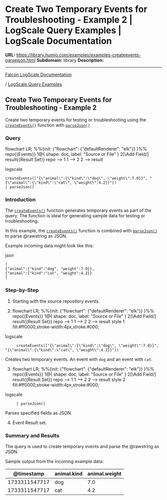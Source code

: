 # Create Two Temporary Events for Troubleshooting - Example 2 | LogScale Query Examples | LogScale Documentation

**URL:** https://library.humio.com/examples/examples-createevents-parsejson.html
**Subdomain:** library
**Description:** 

---

[Falcon LogScale Documentation](https://library.humio.com)

/ [LogScale Query Examples](examples.html)

## Create Two Temporary Events for Troubleshooting - Example 2

Create two temporary events for testing or troubleshooting using the [`createEvents()`](https://library.humio.com/data-analysis/functions-createevents.html) function with [`parseJson()`](https://library.humio.com/data-analysis/functions-parsejson.html)

### Query

flowchart LR; %%{init: {"flowchart": {"defaultRenderer": "elk"}} }%% repo{{Events}} 1@{ shape: doc, label: "Source or File" } 2[\Add Field/] result{{Result Set}} repo --> 1 1 --> 2 2 --> result

logscale
    
    
    createEvents(["{\"animal\":{\"kind\":\"dog\", \"weight\":7.0}}", "{\"animal\":{\"kind\":\"cat\", \"weight\":4.2}}"])
    | parseJson()

### Introduction

The [`createEvents()`](https://library.humio.com/data-analysis/functions-createevents.html) function generates temporary events as part of the query. The function is ideal for generating sample data for testing or troubleshooting. 

In this example, the [`createEvents()`](https://library.humio.com/data-analysis/functions-createevents.html) function is combined with [`parseJson()`](https://library.humio.com/data-analysis/functions-parsejson.html) to parse @rawstring as JSON. 

Example incoming data might look like this: 

json
    
    
    [
    {"animal":{"kind":"dog", "weight":7.0}},
    {"animal":{"kind":"cat", "weight":4.2}}
    ]

### Step-by-Step

  1. Starting with the source repository events.

  2. flowchart LR; %%{init: {"flowchart": {"defaultRenderer": "elk"}} }%% repo{{Events}} 1@{ shape: doc, label: "Source or File" } 2[\Add Field/] result{{Result Set}} repo --> 1 1 --> 2 2 --> result style 1 fill:#ff0000,stroke-width:4px,stroke:#000;

logscale
         
         createEvents(["{\"animal\":{\"kind\":\"dog\", \"weight\":7.0}}", "{\"animal\":{\"kind\":\"cat\", \"weight\":4.2}}"])

Creates two temporary events. An event with `dog` and an event with `cat`. 

  3. flowchart LR; %%{init: {"flowchart": {"defaultRenderer": "elk"}} }%% repo{{Events}} 1@{ shape: doc, label: "Source or File" } 2[\Add Field/] result{{Result Set}} repo --> 1 1 --> 2 2 --> result style 2 fill:#ff0000,stroke-width:4px,stroke:#000;

logscale
         
         | parseJson()

Parses specified fields as JSON. 

  4. Event Result set.




### Summary and Results

The query is used to create temporary events and parse the @rawstring as JSON. 

Sample output from the incoming example data: 

@timestamp| animal.kind| animal.weight  
---|---|---  
1733311547717| dog| 7.0  
1733311547717| cat| 4.2
